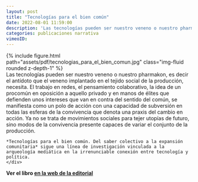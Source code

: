```yaml
---
layout: post
title: "Tecnologías para el bien común"
date: 2022-08-01 11:59:00
description: 'Las tecnologías pueden ser nuestro veneno o nuestro pharmakon, es decir el antídoto que el veneno implantado en el tejido social de la producción, necesita. El trabajo en redes, el pensamiento colaborativo, la idea de un procomún en oposición a aquello privado y en manos de élites que defienden unos intereses que van en contra del sentido del común, se manifiesta como un polo de acción con una capacidad de subversión en todas las esferas de la convivencia que denota una praxis del cambio en acción. Ya no se trata de movimientos sociales para tejer utopías de futuro, sino modos de la convivencia presente capaces de variar el conjunto de la producción. “Tecnologías para el bien común. Del saber colectivo a la expansión comunitaria” sigue una línea de investigación vinculada a la arqueología mediática en la irrenunciable conexión entre tecnología y política.'
categories: publicaciones narrativa 
vimeoID: 
---
```

<div class="container">
  <div class="row">
    <div class="col-sm">
    {% include figure.html path="assets/pdf/tecnologias_para_el_bien_comun.jpg" class="img-fluid rounded z-depth-1" %} 
    </div>
    <div class="col-sm">
    Las tecnologías pueden ser nuestro veneno o nuestro pharmakon, es decir el antídoto que el veneno implantado en el tejido social de la producción, necesita. El trabajo en redes, el pensamiento colaborativo, la idea de un procomún en oposición a aquello privado y en manos de élites que defienden unos intereses que van en contra del sentido del común, se manifiesta como un polo de acción con una capacidad de subversión en todas las esferas de la convivencia que denota una praxis del cambio en acción. Ya no se trata de movimientos sociales para tejer utopías de futuro, sino modos de la convivencia presente capaces de variar el conjunto de la producción. 

    *Tecnologías para el bien común. Del saber colectivo a la expansión comunitaria* sigue una línea de investigación vinculada a la arqueología mediática en la irrenunciable conexión entre tecnología y política.
    </div>
    
  </div>
</div>


**Ver el libro [en la web de la editorial](https://www.p21.es/libro/tecnologias-para-el-bien-comun/)**





